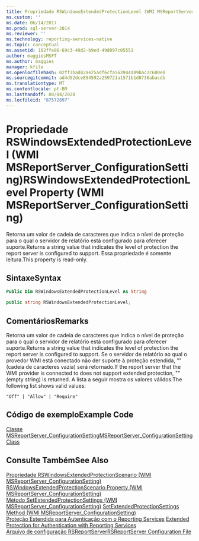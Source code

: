 ```yaml
---
title: Propriedade RSWindowsExtendedProtectionLevel (WMI MSReportServer_ConfigurationSetting) | Microsoft Docs
ms.custom: ''
ms.date: 06/14/2017
ms.prod: sql-server-2014
ms.reviewer: ''
ms.technology: reporting-services-native
ms.topic: conceptual
ms.assetid: 162ffe86-69c3-49d2-b9ed-49d097c05551
author: maggiesMSFT
ms.author: maggies
manager: kfile
ms.openlocfilehash: 02ff3bad42ae25adf6cfa563944d89bac2c600e0
ms.sourcegitcommit: ad4d92dce894592a259721a1571b1d8736abacdb
ms.translationtype: MT
ms.contentlocale: pt-BR
ms.lasthandoff: 08/04/2020
ms.locfileid: "87572897"
---
```

# <a name="rswindowsextendedprotectionlevel-property-wmi-msreportserver_configurationsetting"></a><span data-ttu-id="1b1f7-102">Propriedade RSWindowsExtendedProtectionLevel (WMI MSReportServer_ConfigurationSetting)</span><span class="sxs-lookup"><span data-stu-id="1b1f7-102">RSWindowsExtendedProtectionLevel Property (WMI MSReportServer_ConfigurationSetting)</span></span>
  <span data-ttu-id="1b1f7-103">Retorna um valor de cadeia de caracteres que indica o nível de proteção para o qual o servidor de relatório está configurado para oferecer suporte.</span><span class="sxs-lookup"><span data-stu-id="1b1f7-103">Returns a string value that indicates the level of protection the report server is configured to support.</span></span> <span data-ttu-id="1b1f7-104">Essa propriedade é somente leitura.</span><span class="sxs-lookup"><span data-stu-id="1b1f7-104">This property is read-only.</span></span>  
  
## <a name="syntax"></a><span data-ttu-id="1b1f7-105">Sintaxe</span><span class="sxs-lookup"><span data-stu-id="1b1f7-105">Syntax</span></span>  
  
```vb  
Public Dim RSWindowsExtendedProtectionLevel As String  
```  
  
```csharp  
public string RSWindowsExtendedProtectionLevel;  
```  
  
## <a name="remarks"></a><span data-ttu-id="1b1f7-106">Comentários</span><span class="sxs-lookup"><span data-stu-id="1b1f7-106">Remarks</span></span>  
 <span data-ttu-id="1b1f7-107">Retorna um valor de cadeia de caracteres que indica o nível de proteção para o qual o servidor de relatório está configurado para oferecer suporte.</span><span class="sxs-lookup"><span data-stu-id="1b1f7-107">Returns a string value that indicates the level of protection the report server is configured to support.</span></span> <span data-ttu-id="1b1f7-108">Se o servidor de relatório ao qual o provedor WMI está conectado não der suporte à proteção estendida, "" (cadeia de caracteres vazia) será retornado.</span><span class="sxs-lookup"><span data-stu-id="1b1f7-108">If the report server that the WMI provider is connected to does not support extended protection, "" (empty string) is returned.</span></span> <span data-ttu-id="1b1f7-109">A lista a seguir mostra os valores válidos:</span><span class="sxs-lookup"><span data-stu-id="1b1f7-109">The following list shows valid values:</span></span>  
  
 `"Off" | "Allow" | "Require"`  
  
## <a name="example-code"></a><span data-ttu-id="1b1f7-110">Código de exemplo</span><span class="sxs-lookup"><span data-stu-id="1b1f7-110">Example Code</span></span>  
 [<span data-ttu-id="1b1f7-111">Classe MSReportServer_ConfigurationSetting</span><span class="sxs-lookup"><span data-stu-id="1b1f7-111">MSReportServer_ConfigurationSetting Class</span></span>](msreportserver-configurationsetting-class.md)  
  
## <a name="see-also"></a><span data-ttu-id="1b1f7-112">Consulte Também</span><span class="sxs-lookup"><span data-stu-id="1b1f7-112">See Also</span></span>  
 <span data-ttu-id="1b1f7-113">[Propriedade RSWindowsExtendedProtectionScenario &#40;WMI MSReportServer_ConfigurationSetting&#41;](rswindowsextendedprotectionscenario-property.md) </span><span class="sxs-lookup"><span data-stu-id="1b1f7-113">[RSWindowsExtendedProtectionScenario Property &#40;WMI MSReportServer_ConfigurationSetting&#41;](rswindowsextendedprotectionscenario-property.md) </span></span>  
 <span data-ttu-id="1b1f7-114">[Método SetExtendedProtectionSettings &#40;WMI MSReportServer_ConfigurationSetting&#41;](configurationsetting-method-setextendedprotectionsettings.md) </span><span class="sxs-lookup"><span data-stu-id="1b1f7-114">[SetExtendedProtectionSettings Method &#40;WMI MSReportServer_ConfigurationSetting&#41;](configurationsetting-method-setextendedprotectionsettings.md) </span></span>  
 <span data-ttu-id="1b1f7-115">[Proteção Estendida para Autenticação com o Reporting Services](../security/extended-protection-for-authentication-with-reporting-services.md) </span><span class="sxs-lookup"><span data-stu-id="1b1f7-115">[Extended Protection for Authentication with Reporting Services](../security/extended-protection-for-authentication-with-reporting-services.md) </span></span>  
 [<span data-ttu-id="1b1f7-116">Arquivo de configuração RSReportServer</span><span class="sxs-lookup"><span data-stu-id="1b1f7-116">RSReportServer Configuration File</span></span>](../report-server/rsreportserver-config-configuration-file.md)  
  
  
